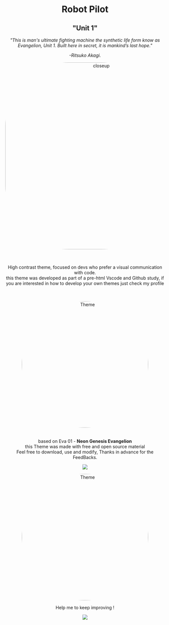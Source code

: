 
<div align="center">
  
  
# Robot Pilot

## "Unit 1"

<em>"This is man's ultimate fighting machine the synthetic life form know as Evangelion, Unit 1. Built here in secret, it is mankind’s last hope."

-Ritsuko Akagi.</em>




  <img align="center" img alt="closeup" height="591" style="border-radius:200px;" src="https://media.discordapp.net/attachments/876950923174379611/893168462749401158/image.png?width=1051&height=591"> <br><br><br>
 

  High contrast theme, focused on devs who prefer a visual communication with code. <br>
  this theme was developed as part of a pre-html Vscode and Github study, if  <br>
  you are interested in how to develop your own themes just check my profile <br><br><br>
  
 
 <img align="center" img alt="Theme" height="400px" style="border-radius:400px;" src="https://media.discordapp.net/attachments/876950923174379611/893165099659960390/Theme.png?width=739&height=591">  <br><br><br>
 based on Eva 01 - <strong> Neon Genesis Evangelion </strong> <br>
this Theme was made with free and open source material<br>
Feel free to download, use and modify, Thanks in advance for the FeedBacks. <br>
  
  
  <a href="https://github.com/gerson-henrique/" target="_blank"><img src=" https://cdn.shopify.com/s/files/1/0445/7434/3330/products/BF80D9C4-EEFF-46AF-8079-CE704277D81D_530x@2x.png?v=1607299114" target="_blank"></a> 
  
   <img align="center" img alt="Theme" height="400px" style="border-radius:400px;" src="https://media.discordapp.net/attachments/876950923174379611/893196371899858975/Eva.01.full.3002552.png?width=539&height=395">  <br>
  
  
  
Help me to keep improving !<br>
  
  
  <a href="https://github.com/gerson-henrique/" target="_blank"><img src="https://img.shields.io/badge/-Follow_me_on_Github-%23161B22?style=for-the-badge&logo=github&logoColor=white" target="_blank"></a> 
  
  
  
</div>
 
 


